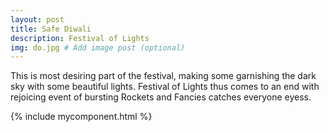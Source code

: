 ```yaml
---
layout: post
title: Safe Diwali
description: Festival of Lights
img: do.jpg # Add image post (optional)
---
```

This is most desiring part of the festival, making some garnishing the dark sky with some beautiful lights. Festival of Lights thus comes to an end with rejoicing event of bursting Rockets and Fancies catches everyone eyess.


{% include mycomponent.html %}
